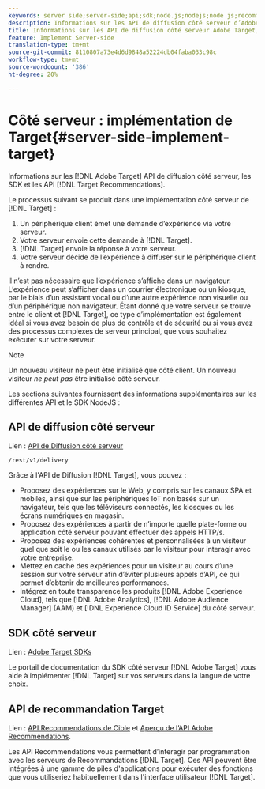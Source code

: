 ```yaml
---
keywords: server side;server-side;api;sdk;node.js;nodejs;node js;recommendations api;api:apis
description: Informations sur les API de diffusion côté serveur d’Adobe Target, les SDK et les API de Cible Recommendations.
title: Informations sur les API de diffusion côté serveur Adobe Target, le SDK Node.js et les API Cible Recommendations.
feature: Implement Server-side
translation-type: tm+mt
source-git-commit: 8110807a73e4d6d9848a52224db04faba033c98c
workflow-type: tm+mt
source-wordcount: '386'
ht-degree: 20%

---
```



# Côté serveur : implémentation de Target{#server-side-implement-target}

Informations sur les [!DNL Adobe Target] API de diffusion côté serveur, les SDK et les API [!DNL Target Recommendations].

Le processus suivant se produit dans une implémentation côté serveur de [!DNL Target] :

1. Un périphérique client émet une demande d’expérience via votre serveur.
1. Votre serveur envoie cette demande à [!DNL Target].
1. [!DNL Target] envoie la réponse à votre serveur.
1. Votre serveur décide de l’expérience à diffuser sur le périphérique client à rendre.

Il n’est pas nécessaire que l’expérience s’affiche dans un navigateur. L’expérience peut s’afficher dans un courrier électronique ou un kiosque, par le biais d’un assistant vocal ou d’une autre expérience non visuelle ou d’un périphérique non navigateur. Étant donné que votre serveur se trouve entre le client et [!DNL Target], ce type d’implémentation est également idéal si vous avez besoin de plus de contrôle et de sécurité ou si vous avez des processus complexes de serveur principal, que vous souhaitez exécuter sur votre serveur.

>[!NOTE]
>
>Un nouveau visiteur ne peut être initialisé que côté client. Un nouveau visiteur *ne peut pas* être initialisé côté serveur.

Les sections suivantes fournissent des informations supplémentaires sur les différentes API et le SDK NodeJS :

## API de diffusion côté serveur

Lien : [API de Diffusion côté serveur](https://developers.adobetarget.com/api/delivery-api/)

`/rest/v1/delivery`

Grâce à l&#39;API de Diffusion [!DNL Target], vous pouvez :

* Proposez des expériences sur le Web, y compris sur les canaux SPA et mobiles, ainsi que sur les périphériques IoT non basés sur un navigateur, tels que les téléviseurs connectés, les kiosques ou les écrans numériques en magasin.
* Proposez des expériences à partir de n’importe quelle plate-forme ou application côté serveur pouvant effectuer des appels HTTP/s.
* Proposez des expériences cohérentes et personnalisées à un visiteur quel que soit le ou les canaux utilisés par le visiteur pour interagir avec votre entreprise.
* Mettez en cache des expériences pour un visiteur au cours d’une session sur votre serveur afin d’éviter plusieurs appels d’API, ce qui permet d’obtenir de meilleures performances.
* Intégrez en toute transparence les produits [!DNL Adobe Experience Cloud], tels que [!DNL Adobe Analytics], [!DNL Adobe Audience Manager] (AAM) et [!DNL Experience Cloud ID Service] du côté serveur.

## SDK côté serveur

Lien : [Adobe Target SDKs](https://adobetarget-sdks.gitbook.io/docs/)

Le portail de documentation du SDK côté serveur [!DNL Adobe Target] vous aide à implémenter [!DNL Target] sur vos serveurs dans la langue de votre choix.

## API de recommandation Target

Lien : [API Recommendations de Cible](https://developers.adobetarget.com/api/recommendations) et [Aperçu de l’API Adobe Recommendations](https://experienceleague.adobe.com/docs/target-learn/recommendations-api-tutorial/recs-api-overview.html).

Les API Recommendations vous permettent d’interagir par programmation avec les serveurs de Recommandations [!DNL Target]. Ces API peuvent être intégrées à une gamme de piles d&#39;applications pour exécuter des fonctions que vous utiliseriez habituellement dans l&#39;interface utilisateur [!DNL Target].
